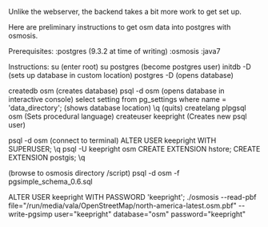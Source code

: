 Unlike the webserver, the backend takes a bit more work to get set up.

Here are preliminary instructions to get osm data into postgres with osmosis.

Prerequisites:
:postgres (9.3.2 at time of writing)
:osmosis
:java7

Instructions:
su (enter root)
su postgres (become postgres user)
initdb -D <folder> (sets up database in custom location)
postgres -D <folder> (opens database)


createdb osm (creates database)
psql -d osm (opens database in interactive console)
select setting from pg_settings where name = 'data_directory'; (shows database location)
\q (quits)
createlang plpgsql osm (Sets procedural language)
createuser keepright (Creates new psql user)

psql -d osm (connect to terminal)
ALTER USER keepright WITH SUPERUSER;
\q
psql -U keepright osm
CREATE EXTENSION hstore;
CREATE EXTENSION postgis;
\q

(browse to osmosis directory /script)
psql -d osm -f pgsimple_schema_0.6.sql

ALTER USER keepright WITH PASSWORD 'keepright';
./osmosis --read-pbf file="/run/media/vala/OpenStreetMap/north-america-latest.osm.pbf" --write-pgsimp user="keepright" database="osm" password="keepright"
